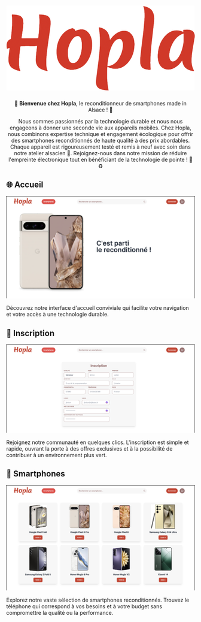 <h1 align="center">
  <img src='./frontend/src/assets/hopla_bg.png' alt='Hopla - Reconditionneur de smartphones made in Alsace'>
</h1>
<p align="center">
  📱 <strong>Bienvenue chez Hopla</strong>, le reconditionneur de smartphones made in Alsace ! 🌿
</p>
<p align="center">
Nous sommes passionnés par la technologie durable et nous nous engageons à donner une seconde vie aux appareils mobiles. Chez Hopla, nous combinons expertise technique et engagement écologique pour offrir des smartphones reconditionnés de haute qualité à des prix abordables. Chaque appareil est rigoureusement testé et remis à neuf avec soin dans notre atelier alsacien 🏡. Rejoignez-nous dans notre mission de réduire l'empreinte électronique tout en bénéficiant de la technologie de pointe ! 💪♻️
</p>

## 🌐 Accueil

<p align="center">
  <img src='./frontend/src/assets/home.png' alt='Accueil Hopla'>
</p>
Découvrez notre interface d'accueil conviviale qui facilite votre navigation et votre accès à une technologie durable.

## 📝 Inscription

<p align="center">
  <img src='./frontend/src/assets/inscription.png' alt='Inscription chez Hopla'>
</p>
Rejoignez notre communauté en quelques clics. L'inscription est simple et rapide, ouvrant la porte à des offres exclusives et à la possibilité de contribuer à un environnement plus vert.

## 📱 Smartphones

<p align="center">
  <img src='./frontend/src/assets/smartphones.png' alt='Sélection de smartphones chez Hopla'>
</p>
Explorez notre vaste sélection de smartphones reconditionnés. Trouvez le téléphone qui correspond à vos besoins et à votre budget sans compromettre la qualité ou la performance.

